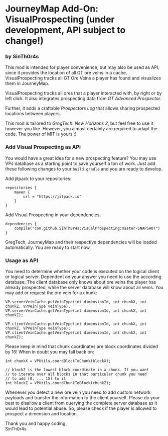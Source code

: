 # JourneyMap Add-On: VisualProspecting (under development, API subject to change!)
### by SinTh0r4s

This mod is intended for player convenience, but may also be used as API, since it provides the location of all GT ore veins in a cache. VisualProspecting tracks all GT Ore Veins a player has found and visualizes them in JourneyMap.

VisualProspecting tracks all ores that a player interacted with, by right or by left click. It also integrates prospecting data from _GT Advanced Prospector_.

Further, it adds a craftable _Prospectors Log_ that allows sharing prospected locations between players.

This mod is tailored to _GregTech: New Horizons 2_, but feel free to use it however you like. However, you almost certainly are required to adapt the code. The power of MIT is yours ;)


### Add Visual Prospecting as API

You would have a great idea for a new prospecting feature? You may use VPs database as a starting point to save yourself a ton of work. Just add these following changes to your ```build.gradle``` and you are ready to develop.

Add jitpack to your repositories:
```
repositories {
    maven {
        url = "https://jitpack.io"
    }
}
```

Add Visual Prospecting in your dependencies:
```
dependencies {
    compile("com.github.SinTh0r4s:VisualProspecting:master-SNAPSHOT")
}
```

GregTech, JourneyMap and their respective dependencies will be loaded automatically. You are ready to start now.


### Usage as API

You need to determine whether your code is executed on the logical client or logical server. Dependent on your answer you need to use the according database: The client database only knows about ore veins the player has already prospected, while the server database will know about all veins. You may add or request the ore vein for a chunk:
```
VP.serverVeinCache.putVeinType(int dimensionId, int chunkX, int chunkZ, VPVeinType veinType);
VP.serverVeinCache.getVeinType(int dimensionId, int chunkX, int chunkZ);

VP.clientVeinCache.putVeinType(int dimensionId, int chunkX, int chunkZ, VPVeinType veinType);
VP.clientVeinCache.getVeinType(int dimensionId, int chunkX, int chunkZ);
```

Please keep in mind that chunk coordinates are block coordinates divided by 16! When in doubt you may fall back on:
```
int chunkX = VPUtils.coordBlockToChunk(blockX);
```
```
// blockZ is the lowest block coordinate in a chunk. If you want 
// to iterate over all blocks in that particular chunk you need
// to add [0, ... 15] to it
int blockZ = VPUtils.coordChunkToBlock(chunkZ);
```

Whenever you detect a new ore vein you need to add custom network payloads and transfer the information to the client yourself. Please do your best to disallow a client from querying the complete server database as it would lead to potential abuse. So, please check if the player is allowed to prospect a dimension and location.

Thank you and happy coding,\
SinTh0r4s